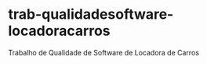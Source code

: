 trab-qualidadesoftware-locadoracarros
=====================================

Trabalho de Qualidade de Software de Locadora de Carros

